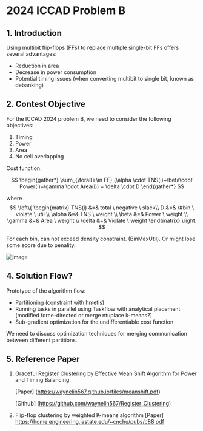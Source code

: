 # 2024 ICCAD Problem B

## 1. Introduction
Using multibit flip-flops (FFs) to replace multiple single-bit FFs offers several advantages:

* Reduction in area
* Decrease in power consumption
* Potential timing issues (when converting multibit to single bit, known as debanking)

## 2. Contest Objective
For the ICCAD 2024 problem B, we need to consider the following objectives:

1. Timing
2. Power
3. Area
4. No cell overlapping

Cost function:

$$ 
\begin{gather*}
    \sum_{\forall i \in FF} (\alpha \cdot TNS(i)+\beta\cdot Power(i)+\gamma \cdot Area(i)) + \delta \cdot D
\end{gather*}
$$

where
$$
\left\{
    \begin{matrix}
        TNS(i) &=& total \ negative \ slack\\
        D &=& \#bin \ violate \ util \\
        \alpha &=& TNS \ weight \\
        \beta &=& Power \ weight \\
        \gamma &=& Area \ weight \\
        \delta &=& Violate \ weight
    \end{matrix}
\right.
$$

For each bin, can not exceed density constraint. (BinMaxUtil). Or might lose some score due to penality.

![image](https://hackmd.io/_uploads/HJk1u5A0p.png)







## 4. Solution Flow?
Prototype of the algorithm flow:
* Partitioning (constraint with hmetis)
* Running tasks in parallel using Taskflow with analytical placement (modified force-directed or merge ntuplace k-means?)
* Sub-gradient optimization for the undifferentiable cost function

We need to discuss optimization techniques for merging communication between different partitions.

## 5. Reference Paper

1. Graceful Register Clustering by Effective Mean Shift Algorithm for Power and Timing Balancing.

    [Paper] (https://waynelin567.github.io/files/meanshift.pdf)
    
    [Github] (https://github.com/waynelin567/Register_Clustering)

2.  Flip-flop clustering by weighted K-means algorithm
    [Paper] https://home.engineering.iastate.edu/~cnchu/pubs/c88.pdf